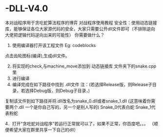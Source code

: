 # -DLL-V4.0
本对战程序用于贪吃蛇算法程序的博弈
对战程序使用教程
安全性：使用动态链接库，能够保证各位大家源代码的安全，大家只需要公开dll文件即可（不排除逆向大佬把逻辑代码逆向出来的可能性）
你需要做什么？

1.	使用编译器打开该工程文件
Eg: codeblocks
 
 
 
 点击齿轮图标(编译),生成dll文件。

2.	将实现的check,与machine_move添加到 动态链接库 文件夹下的snake.cpp里
3.	进行编译
4.	编译完成在如下路径中找到  .dll文件
注：(若选择Release版，则Release子目录，若选择Debug版，则Debug子目录，)
 
复制该文件到如下路径并将.dll改名为snake_0.dll或者snake_1.dll
(这意味着你需要两个.dll  一个是你自己写的，另一个是别人写的)
Snake_0代表白蛇
Snake_1代表粉蛇
 
4．打开“贪吃蛇对战程序”若运行正常就可以了，如果不正常，你百度吧。。。
（顺便希望大家在群里共享一下自己的dll）
